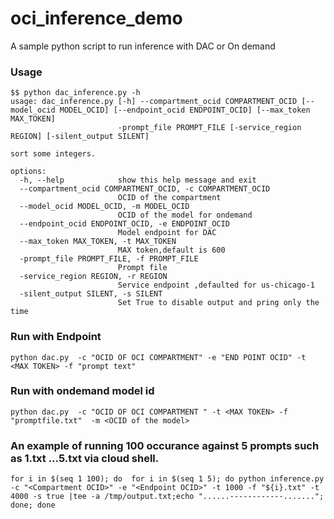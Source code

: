 # oci_inference_demo
A sample python script to run inference with DAC or On demand 

### Usage

```
$$ python dac_inference.py -h
usage: dac_inference.py [-h] --compartment_ocid COMPARTMENT_OCID [--model_ocid MODEL_OCID] [--endpoint_ocid ENDPOINT_OCID] [--max_token MAX_TOKEN]
                        -prompt_file PROMPT_FILE [-service_region REGION] [-silent_output SILENT]

sort some integers.

options:
  -h, --help            show this help message and exit
  --compartment_ocid COMPARTMENT_OCID, -c COMPARTMENT_OCID
                        OCID of the compartment
  --model_ocid MODEL_OCID, -m MODEL_OCID
                        OCID of the model for ondemand
  --endpoint_ocid ENDPOINT_OCID, -e ENDPOINT_OCID
                        Model endpoint for DAC
  --max_token MAX_TOKEN, -t MAX_TOKEN
                        MAX token,default is 600
  -prompt_file PROMPT_FILE, -f PROMPT_FILE
                        Prompt file
  -service_region REGION, -r REGION
                        Service endpoint ,defaulted for us-chicago-1
  -silent_output SILENT, -s SILENT
                        Set True to disable output and pring only the time
```

### Run with Endpoint 

```
python dac.py  -c "OCID OF OCI COMPARTMENT" -e "END POINT OCID" -t <MAX TOKEN> -f "prompt text"
```

### Run with ondemand model id

```
python dac.py  -c "OCID OF OCI COMPARTMENT " -t <MAX TOKEN> -f "promptfile.txt"  -m <OCID of the model>
```

### An example of running 100 occurance against 5 prompts such as 1.txt ...5.txt via cloud shell.

```
for i in $(seq 1 100); do  for i in $(seq 1 5); do python inference.py  -c "<Compartment OCID>" -e "<Endpoint OCID>" -t 1000 -f "${i}.txt" -t 4000 -s true |tee -a /tmp/output.txt;echo "......------------......."; done; done
```
